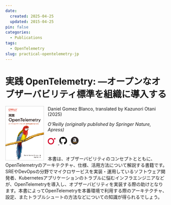 ```yaml
---
date:
  created: 2025-04-25
  updated: 2015-04-25
pin: false
categories:
  - Publications
tags:
  - OpenTelemetry
slug: practical-opentelemetry-jp
---
```


# 実践 OpenTelemetry: ―オープンなオブザーバビリティ標準を組織に導入する

<a href="https://www.oreilly.co.jp/books/9784814401031/">
  <img src="/assets/img/practical_opentelemetry_jp.png" alt="Practical OpenTelemetry Japanese logo" style="float: left; width: 120px; margin-right: 12px"/>
</a>

Daniel Gomez Blanco, translated by Kazunori Otani (2025)

_O'Reilly (originally published by Springer Nature, Apress)_

<a href="https://www.oreilly.co.jp/books/9784814401031/">
    <img src="/assets/img/oreilly.png" alt="O'Reilly logo" style="width: 24px; margin-right: 8px"/>
</a>
<a href="https://github.com/Apress/practical-open-telemetry">
    <img src="/assets/img/github.png" alt="GitHub logo" style="width: 24px; margin-right: 8px"/>
</a>
<a href="https://www.amazon.co.jp/-/en/OpenTelemetry-%E3%82%AA%E3%83%BC%E3%83%97%E3%83%B3%E3%81%AA%E3%82%AA%E3%83%96%E3%82%B6%E3%83%BC%E3%83%90%E3%83%93%E3%83%AA%E3%83%86%E3%82%A3%E6%A8%99%E6%BA%96%E3%82%92%E7%B5%84%E7%B9%94%E3%81%AB%E5%B0%8E%E5%85%A5%E3%81%99%E3%82%8B-Daniel-Gomez-Blanco/dp/4814401035">
    <img src="/assets/img/amazon.png" alt="Amazon logo" style="width: 24px; margin-right: 8px"/>
</a>

<!-- more -->

<br>
<br>

本書は、オブザーバビリティのコンセプトとともに、OpenTelemetryのアーキテクチャ、仕様、活用方法について解説する書籍です。SREやDevOpsの分野でマイクロサービスを実装・運用しているソフトウェア開発者、Kubernetesアプリケーションのトラブルに悩むインフラエンジニアなどが、OpenTelemetryを導入し、オブザーバビリティを実装する際の助けとなります。本書によってOpenTelemetryを本番環境で利用する際のアーキテクチャ、設定、またトラブルシュートの方法などについての知識が得られるでしょう。 